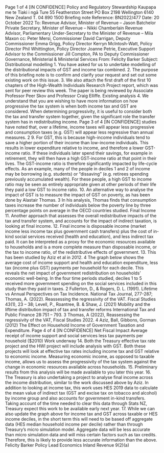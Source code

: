Page 1 of 4 \[IN CONFIDENCE\] Policy and Regulatory Stewardship Kaupapa me te Tiaki i ngā Ture 55 Featherston Street PO Box 2198 Wellington 6140 New Zealand T. 04 890 1500 Briefing note Reference: BN2022/477 Date: 20 October 2022 To: Revenue Advisor, Minister of Revenue – Jason Batchelor Private Secretary, Minister of Revenue – Nikki Chamberlain Revenue Advisor, Parliamentary Under-Secretary to the Minister of Revenue – Mila Maxon cc: Peter Mersi, Commissioner David Carrigan, Deputy Commissioner Emma Grigg, Policy Director Kerryn McIntosh-Watt, Policy Director Phil Whittington, Policy Director Joanne Petrie, Executive Support Advisor to the Commissioner Jill Compton, PA to Deputy Commissioner Governance, Ministerial & Ministerial Services From: Felicity Barker Subject: Distributional modelling 1. You have asked for us to undertake modelling of the distributional impacts of GST and income tax combined. 2. The purpose of this briefing note is to confirm and clarify your request and set out some existing work on this issue. 3. We also attach the first draft of the first 10 chapters of the High-Wealth Individuals Research Project report, which was sent for peer review this week. The paper is being reviewed by Associate Professor Peer Skov and Professor Craig Elliffe. Existing analysis 4. We understand that you are wishing to have more information on how progressive the tax system is when both income tax and GST are considered. When determining progressivity, it is useful to consider both the tax and transfer system together, given the significant role the transfer system has in redistributing income. Page 3 of 4 \[IN CONFIDENCE\] studies have noted that, over a lifetime, income taxes will appear less progressive and consumption taxes (e.g. GST) will appear less regressive than annual measures. 2 9. For GST, this is because high-income individuals tend to save a higher portion of their income than low-income individuals. This results in lower expenditure relative to income, and therefore a lower GST-income ratio. If these individuals later spend their savings, for example in retirement, they will then have a high GST-income ratio at that point in their lives. The GST-income ratio is therefore significantly impacted by life-cycle effects. As an example, many of the people in deciles 1 and 2 of income may be borrowing (e.g. students) or “dissaving” (e.g. retirees spending previously accumulated wealth). For these people, a high GST to income ratio may be seen as entirely appropriate given at other periods of their life they paid a low GST to income ratio. 10. An alternative way to analyse the impact of GST is to measure the impact of GST on poverty, as has been done by Alastair Thomas. 3 In his analysis, Thomas finds that consumption taxes increase the number of individuals below the poverty line by three percentage points on average in the OECD countries studied. Final Income 11. Another approach that assesses the overall redistributive impacts of the tax and transfer system, and accounts for the impact of indirect taxation, is looking at final income. 12. Final income is disposable income (market income less income tax plus government cash transfers) plus the cost of in-kind social services received (health and education), and less indirect tax paid. It can be interpreted as a proxy for the economic resources available to households and is a more complete measure than disposable income, or the tax to income ratio, of the redistributive effects of government. 13. This has been studied by Aziz et al in 2012. 4 The graph below shows the average cost of income support and health and education expenditure, less tax (income plus GST) payments per household for each decile. This reveals the net impact of government redistribution on households’ economic well-being. In the four time periods studied, deciles 1 to 5 received more government spending on the social services included in this study than they paid in taxes. 2 Fullerton, D., & Rogers, D. L. (1991). Lifetime vs Annual Perspectives on Tax Incidence. National Tax Journal, 277-287; Thomas, A. (2022). Reassessing the regressivity of the VAT. Fiscal Studies 43(1), 23 – 38; Levell, P., Roantree, B. & Shaw, J. (2021) Mobility and the liftime distribution impact of tax and transfer reforms International Tax and Public Finance 28:751 – 793. 3 Thomas, A (2022), Reassessing the regressivity of the VAT, Fiscal Studies 2022. 4 Aziz, Ball, Gibbons, Gorman (2012) The Effect on Household Income of Government Taxation and Expenditure. Page 4 of 4 \[IN CONFIDENCE\] Net Fiscal Impact Average receipt of income support and social services less tax payments per household ($2010) Work underway 14. Both the Treasury effective tax rate project and the HWI project will include analysis with GST. Both these projects will look at effective tax rates including income tax and GST relative to economic income. Measuring economic income, as opposed to taxable income, allows us to assess the progressivity of the tax system against the change in economic resources available across households. 15. Preliminary results from this analysis will be made available to you later this year. 16. The Treasury is also undertaking a project to analyse final income across the income distribution, similar to the work discussed above by Aziz. In addition to looking at income tax, this work uses HES 2019 data to calculate the mean value of indirect tax (GST and excise tax on tobacco and alcohol) by income group and also accounts for government in-kind transfers. Taking account of the time needed to clear this data through Stats NZ, Treasury expect this work to be available early next year. 17. While we can also update the graph above for income tax and GST across taxable or HES income deciles, in the short term this will need to be based off aggregate data (HES median household income per decile) rather than through Treasury’s micro simulation model. Aggregate data will be less accurate than micro simulation data and will miss certain factors such as tax credits. Therefore, this is likely to provide less accurate information than the above. Felicity Barker Policy Lead Economics Inland Revenue 9(2)(a)